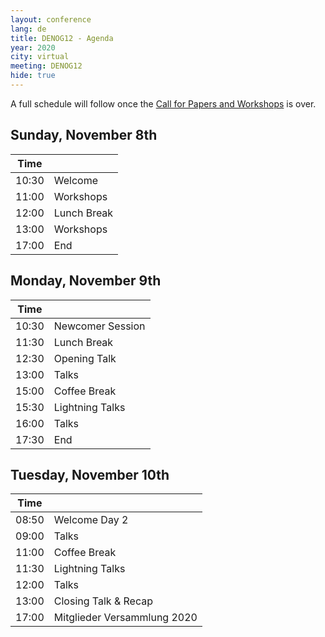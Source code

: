 ```yaml
---
layout: conference
lang: de
title: DENOG12 - Agenda
year: 2020
city: virtual
meeting: DENOG12
hide: true
---
```


A full schedule will follow once the [Call for Papers and Workshops](cfp.html) is over.

## Sunday, November 8th

| Time  |                               |
|-------|-------------------------------|
| 10:30 | Welcome                       |
| 11:00 | Workshops                     |
| 12:00 | Lunch Break                   |
| 13:00 | Workshops                     |
| 17:00 | End                           |

## Monday, November 9th

| Time  |                                |
|-------|--------------------------------|
| 10:30 | Newcomer Session               |
| 11:30 | Lunch Break                    |
| 12:30 | Opening Talk                   |
| 13:00 | Talks                          |
| 15:00 | Coffee Break                   |
| 15:30 | Lightning Talks                |
| 16:00 | Talks                          |
| 17:30 | End                            |

## Tuesday, November 10th

| Time  |                                |
|-------|--------------------------------|
| 08:50 | Welcome Day 2                  |
| 09:00 | Talks                          |
| 11:00 | Coffee Break                   |
| 11:30 | Lightning Talks                |
| 12:00 | Talks                          |
| 13:00 | Closing Talk & Recap           |
| 17:00 | Mitglieder Versammlung 2020    |

